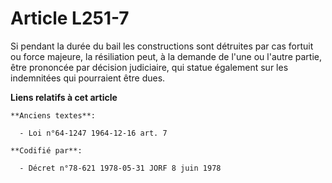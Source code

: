 # Article L251-7

Si pendant la durée du bail les constructions sont détruites par cas fortuit ou force majeure, la résiliation peut, à la
demande de l'une ou l'autre partie, être prononcée par décision judiciaire, qui statue également sur les indemnitées qui
pourraient être dues.

**Liens relatifs à cet article**

	**Anciens textes**:

	  - Loi n°64-1247 1964-12-16 art. 7

	**Codifié par**:

	  - Décret n°78-621 1978-05-31 JORF 8 juin 1978
